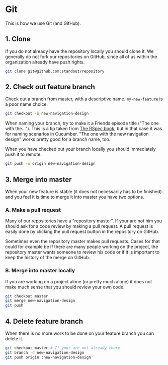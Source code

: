 # Git

This is how we use Git (and GitHub).

## 1. Clone

If you do not already have the repository locally you should clone it. We generally do not fork our repositories on GitHub, since all of us within the organization already have push rights.

```bash
git clone git@github.com:standout/repository
```

## 2. Check out feature branch

Check out a branch from master, with a descriptive name. ```my-new-feature``` is a poor name choice.

```bash
git checkout -b new-navigation-design
```

When naming your branch, try to make it a Friends episode title ("The one with the..."). This is a tip taken from [The RSpec book](http://pragprog.com/book/achbd/the-rspec-book), but in that case it was for naming scenarios in Cucumber. "The one with the new navigation design" works pretty good for a branch name, too.

When you have checked out your branch locally you should immediately push it to remote.

```bash
git push -u origin new-navigation-design
```

## 3. Merge into master

When your new feature is stable (it does not necessarily has to be finished) and you feel it is time to merge it into master you have two options.

### A. Make a pull request

Many of our repositories have a "repository master". If your are not him you should ask for a code review by making a pull request. A pull request is easily done by clicking the pull request button in the repository on GitHub.

Sometimes even the repository master makes pull requests. Cases for that could for example be if there are many people working on the project, the repository master wants someone to review his code or if it is important to keep the history of the merge on GitHub.

### B. Merge into master locally

If you are working on a project alone (or pretty much alone) it does not make much sense that you should review your own code.

```bash
git checkout master
git merge new-navigation-design
git push
```

## 4. Delete feature branch

When there is no more work to be done on your feature branch you can delete it.

```bash
git checkout master # If your are not already there.
git branch -d new-navigation-design
git push origin :new-navigation-design
```
